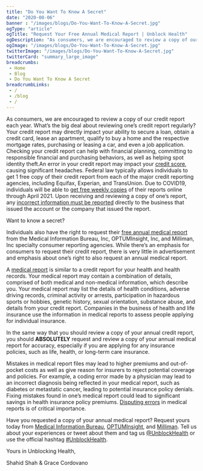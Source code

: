 ```yaml
--- 
title: "Do You Want To Know A Secret"
date: "2020-08-06"
banner : "/images/blogs/Do-You-Want-To-Know-A-Secret.jpg"
ogType: "article"
ogTitle: "Request Your Free Annual Medical Report | Unblock Health"
ogDescription: "As consumers, we are encouraged to review a copy of our credit report each year."
ogImage: "/images/blogs/Do-You-Want-To-Know-A-Secret.jpg"
twitterImage: "/images/blogs/Do-You-Want-To-Know-A-Secret.jpg"
twitterCard: "summary_large_image"
breadcrumbs:
 - Home
 - Blog
 - Do You Want To Know A Secret
breadcrumbLinks:
 - / 
 - /blog
 - / 
---
```


As consumers, we are encouraged to review a copy of our credit report each year. What’s the big deal about reviewing one’s credit report regularly? Your credit report may directly impact your ability to secure a loan, obtain a credit card, lease an apartment, qualify to buy a home and the respective mortgage rates, purchasing or leasing a car, and even a job application. Checking your credit report can help with financial planning, committing to responsible financial and purchasing behaviors, as well as helping spot identity theft.An error in your credit report may impact your <a href="https://www.annualcreditreport.com/foreignLocation.action" target="_blank">credit score</a>, causing significant headaches. Federal law typically allows individuals to get 1 free copy of their credit report from each of the major credit reporting agencies, including Equifax, Experian, and TransUnion. Due to COVID19, individuals will be able to <a href="https://www.annualcreditreport.com/foreignLocation.action" target="_blank"> get free weekly copies</a> of their reports online through April 2021. Upon receiving and reviewing a copy of one’s report, any <a href="https://www.consumer.ftc.gov/articles/0151-disputing-errors-credit-reports" target="_blank">incorrect information must be reported</a> directly to the business that issued the account or the company that issued the report.  

Want to know a secret?

Individuals also have the right to request their <a href="https://www.annualmedicalreport.com/order/" target="_blank">free annual medical report</a> from the Medical Information Bureau, Inc, OPTUMInsight, Inc, and Milliman, Inc specialty consumer reporting agencies. While there’s an emphasis for consumers to request their credit report, there is very little in advertisement and emphasis about one’s right to also request an annual medical report.

A <a href="https://www.annualmedicalreport.com/howto-request-medical-report/" target="_blank">medical report</a> is similar to a credit report for your health and health records. Your medical report may contain a combination of details, comprised of both medical and non-medical information, which describe you. Your medical report may list the details of health conditions, adverse driving records, criminal activity or arrests, participation in hazardous sports or hobbies, genetic history, sexual orientation, substance abuse, and details from your credit report.  Companies in the business of health and life insurance use the information in medical reports to assess people applying for individual insurance.
 
In the same way that you should review a copy of your annual credit report, you should **ABSOLUTELY** request and review a copy of your annual medical report for accuracy, especially if you are applying for any insurance policies, such as life, health, or long-term care insurance.

Mistakes in medical report files may lead to higher premiums and out-of-pocket costs as well as give reason for insurers to reject potential coverage and policies. For example, a coding error made by a physician may lead to an incorrect diagnosis being reflected in your medical report, such as diabetes or metastatic cancer, leading to potential insurance policy denials. Fixing mistakes found in one’s medical report could lead to significant savings in health insurance policy premiums. <a href="https://www.mib.com/how_to_dispute_your_consumer_file.html" target="_blank">Disputing errors</a> in medical reports is of critical importance. 

Have you requested a copy of your annual medical report? Request yours today from <a href="https://www.mib.com/disclosuretransfer/disclosureservice/formrequest" target="_blank">Medical Information Bureau</a>, <a href="http://www.specialtycreditreports.com/request/medpoint-prescription-history-report-optuminsight/" target="_blank">OPTUMInsight</a>, and <a href="https://www.rxhistories.com/for-consumers/" target="_blank">Milliman</a>. Tell us about your experiences or tweet about them and tag us <a href="https://twitter.com/UnblockHealth" target="_blank">@UnblockHealth</a> or use the official hashtag <a href="https://twitter.com/search?q=%23UnblockHealth&src=hashtag_click" target="_blank">#UnblockHealth</a>.


Yours in Unblocking Health,

Shahid Shah & Grace Cordovano